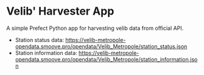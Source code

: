 # Velib' Harvester App

A simple Prefect Python app for harvesting velib data from official API.

- Station status data: https://velib-metropole-opendata.smoove.pro/opendata/Velib_Metropole/station_status.json
- Station information data: https://velib-metropole-opendata.smoove.pro/opendata/Velib_Metropole/station_information.json 

